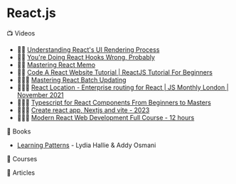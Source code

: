 # React.js

:tv: Videos
- 🌟🌟 [Understanding React's UI Rendering Process](https://www.youtube.com/watch?v=i793Qm6kv3U&list=WL&index=24)
- 🌟🌟 [You're Doing React Hooks Wrong, Probably](https://www.youtube.com/watch?v=56_OUG-0wgI)
- 🌟🌟 [Mastering React Memo](https://www.youtube.com/watch?v=DEPwA3mv_R8)
- 🌟🌟 [Code A React Website Tutorial | ReactJS Tutorial For Beginners](https://www.youtube.com/watch?v=QwarZBtFoFA)
- 🌟🌟🌟 [Mastering React Batch Updating](https://www.youtube.com/watch?v=MlDTHzK1vKI&list=LL&index=1)
- 🌟🌟🌟 [React Location - Enterprise routing for React | JS Monthly London | November 2021](https://www.youtube.com/watch?v=ChdQaf0gQvg)
- 🌟🌟🌟 [Typescript for React Components From Beginners to Masters](https://www.youtube.com/watch?v=z8lDwLKthr8)
- 🌟🌟🌟 [Create react app, Nextjs and vite - 2023](https://www.youtube.com/watch?v=mLNq3SanPkk)
- 🌟🌟🌟 [Modern React Web Development Full Course - 12 hours](https://www.youtube.com/watch?v=XxXyfkrP298)

:closed_book: Books
  - [Learning Patterns](https://www.patterns.dev) - Lydia Hallie & Addy Osmani


:movie_camera: Courses


:memo: Articles

